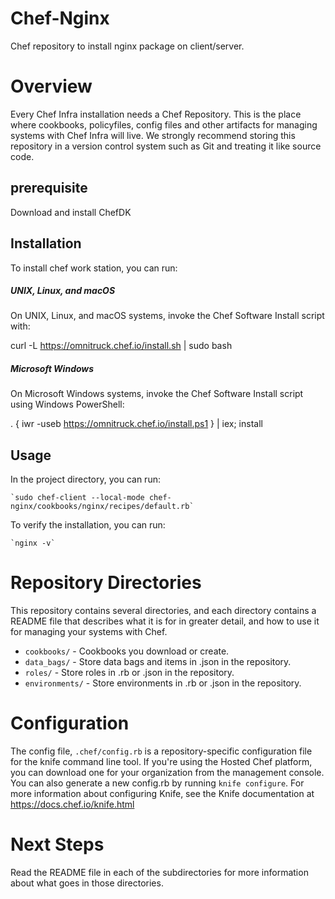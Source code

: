 # Chef-Nginx

Chef repository to install nginx package on client/server.

# Overview

Every Chef Infra installation needs a Chef Repository. This is the place where cookbooks, policyfiles, config files and other artifacts for managing systems with Chef Infra will live. We strongly recommend storing this repository in a version control system such as Git and treating it like source code.

## prerequisite

Download and install ChefDK

## Installation

To install chef work station, you can run:

##### UNIX, Linux, and macOS
On UNIX, Linux, and macOS systems, invoke the Chef Software Install script with:

curl -L https://omnitruck.chef.io/install.sh | sudo bash

##### Microsoft Windows
On Microsoft Windows systems, invoke the Chef Software Install script using Windows PowerShell:

. { iwr -useb https://omnitruck.chef.io/install.ps1 } | iex; install

## Usage

In the project directory, you can run:

    `sudo chef-client --local-mode chef-nginx/cookbooks/nginx/recipes/default.rb`

To verify the installation, you can run:

    `nginx -v`

# Repository Directories

This repository contains several directories, and each directory contains a README file that describes what it is for in greater detail, and how to use it for managing your systems with Chef.

- `cookbooks/` - Cookbooks you download or create.
- `data_bags/` - Store data bags and items in .json in the repository.
- `roles/` - Store roles in .rb or .json in the repository.
- `environments/` - Store environments in .rb or .json in the repository.

# Configuration

The config file, `.chef/config.rb` is a repository-specific configuration file for the knife command line tool. If you're using the Hosted Chef platform, you can download one for your organization from the management console. You can also generate a new config.rb by running `knife configure`. For more information about configuring Knife, see the Knife documentation at https://docs.chef.io/knife.html

# Next Steps

Read the README file in each of the subdirectories for more information about what goes in those directories.
